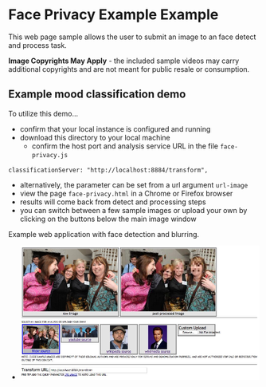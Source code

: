 # Face Privacy Example Example
This web page sample allows the user to submit an image to
an face detect and process task.

**Image Copyrights May Apply** - the included sample videos may carry
additional copyrights and are not meant for public resale or consumption.

## Example mood classification demo
To utilize this demo...

* confirm that your local instance is configured and running
* download this directory to your local machine
  * confirm the host port and analysis service URL in the file `face-privacy.js`
```
classificationServer: "http://localhost:8884/transform",
```
  * alternatively, the parameter can be set from a url argument `url-image`
* view the page `face-privacy.html` in a Chrome or Firefox browser
* results will come back from detect and processing steps
* you can switch between a few sample images or upload your own by clicking on the buttons below the main image window

Example web application with face detection and blurring.

* ![example web application with face detection and blurring](example_running.jpg "Example web application classifying tigers video")
